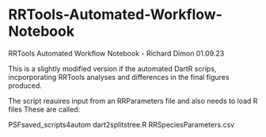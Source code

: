 # RRTools-Automated-Workflow-Notebook
RRTools Automated Workflow Notebook - Richard Dimon 01.09.23


This is a slightly modified version if the automated DartR scrips, incporporating RRTools analyses and differences in the final figures produced.

The script reauires input from an RRParameters file and also needs to load R files
These are called:

PSFsaved_scripts4autom
dart2splitstree.R
RRSpeciesParameters.csv

